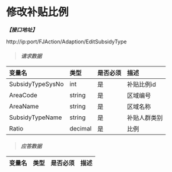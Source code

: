 # 修改补贴比例

_**【接口地址】**_

http://ip:port/FJAction/Adaption/EditSubsidyType

> #### _请求数据_

| 变量名 | 类型 | 是否必须 | 描述 |
| :--- | :--- | :--- | :--- |
| SubsidyTypeSysNo | int | 是 | 补贴比例id |
| AreaCode | string | 是 | 区域编号 |
| AreaName | string | 是 | 区域名称 |
| SubsidyTypeName | string | 是 | 补贴人群类别 |
| Ratio | decimal | 是 | 比例 |


> #### _应答数据_

| 变量名 | 类型 | 是否必须 | 描述 |
| :--- | :--- | :--- | :--- |






